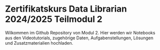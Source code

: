 # Zertifikatskurs Data Librarian 2024/2025 Teilmodul 2

Wilkommen im Github Repository von Modul 2. Hier werden wir Notebooks aus den Videotutorials, zugehörige Daten, Aufgabenstellungen, Lösungen und Zusatzmaterialien hochladen.


